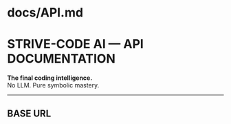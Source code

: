 # docs/API.md
# STRIVE-CODE AI — API DOCUMENTATION

**The final coding intelligence.**  
No LLM. Pure symbolic mastery.

---

## BASE URL
